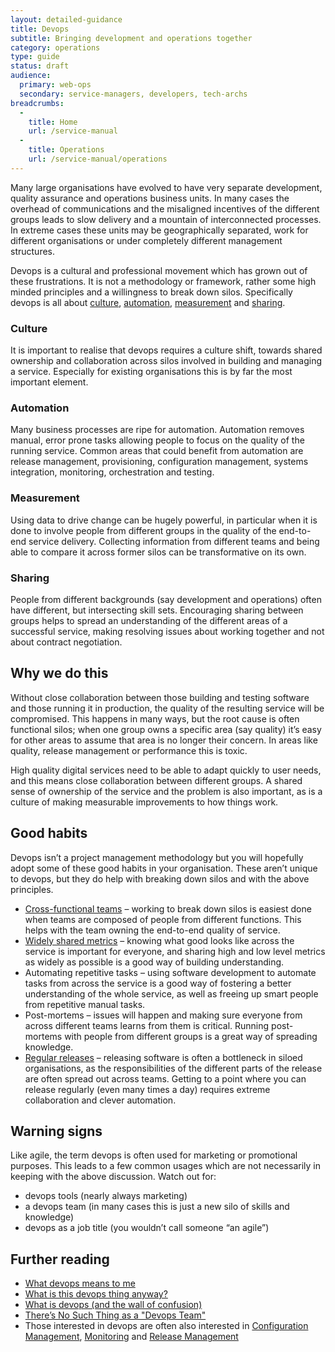 ```yaml
---
layout: detailed-guidance
title: Devops
subtitle: Bringing development and operations together
category: operations
type: guide
status: draft
audience:
  primary: web-ops
  secondary: service-managers, developers, tech-archs
breadcrumbs:
  -
    title: Home
    url: /service-manual
  -
    title: Operations
    url: /service-manual/operations
---
```


Many large organisations have evolved to have very separate development, quality assurance and operations business units. In many cases the overhead of communications and the misaligned incentives of the different groups leads to slow delivery and a mountain of interconnected processes. In extreme cases these units may be geographically separated, work for different organisations or under completely different management structures.

Devops is a cultural and professional movement which has grown out of these frustrations. It is not a methodology or framework, rather some high minded principles and a willingness to break down silos. Specifically devops is all about [culture](#culture), [automation](#automation), [measurement](#measurement) and [sharing](#sharing).

### Culture

It is important to realise that devops requires a culture shift, towards shared ownership and collaboration across silos involved in building and managing a service. Especially for existing organisations this is by far the most important element.

### Automation

Many business processes are ripe for automation. Automation removes manual, error prone tasks allowing people to focus on the quality of the running service. Common areas that could benefit from automation are release management, provisioning, configuration management, systems integration, monitoring, orchestration and testing.

### Measurement

Using data to drive change can be hugely powerful, in particular when it is done to involve people from different groups in the quality of the end-to-end service delivery. Collecting information from different teams and being able to compare it across former silos can be transformative on its own.

### Sharing

People from different backgrounds (say development and operations) often have different, but intersecting skill sets. Encouraging sharing between groups helps to spread an understanding of the different areas of a successful service, making resolving issues about working together and not about contract negotiation.

## Why we do this

Without close collaboration between those building and testing software and those running it in production, the quality of the resulting service will be compromised. This happens in many ways, but the root cause is often functional silos; when one group owns a specific area (say quality) it’s easy for other areas to assume that area is no longer their concern. In areas like quality, release management or performance this is toxic.

High quality digital services need to be able to adapt quickly to user needs, and this means close collaboration between different groups. A shared sense of ownership of the service and the problem is also important, as is a culture of making measurable improvements to how things work.

## Good habits

Devops isn’t a project management methodology but you will hopefully adopt some of these good habits in your organisation. These aren’t unique to devops, but they do help with breaking down silos and with the above principles.

* [Cross-functional teams](/service-manual/the-team) – working to break down silos is easiest done when teams are composed of people from different functions. This helps with the team owning the end-to-end quality of service.
* [Widely shared metrics](/service-manual/measurement) – knowing what good looks like across the service is important for everyone, and sharing high and low level metrics as widely as possible is a good way of building understanding.
* Automating repetitive tasks – using software development to automate tasks from across the service is a good way of fostering a better understanding of the whole service, as well as freeing up smart people from repetitive manual tasks.
* Post-mortems – issues will happen and making sure everyone from across different teams learns from them is critical. Running post-mortems with people from different groups is a great way of spreading knowledge.
* [Regular releases](/service-manual/making-software/release-strategies.html) – releasing software is often a bottleneck in siloed organisations, as the responsibilities of the different parts of the release are often spread out across teams. Getting to a point where you can release regularly (even many times a day) requires extreme collaboration and clever automation.

## Warning signs

Like agile, the term devops is often used for marketing or promotional purposes. This leads to a few common usages which are not necessarily in keeping with the above discussion. Watch out for:

* devops tools (nearly always marketing)
* a devops team (in many cases this is just a new silo of skills and knowledge)
* devops as a job title (you wouldn’t call someone “an agile”)

## Further reading

* [What devops means to me](http://www.opscode.com/blog/2010/07/16/what-devops-means-to-me/)
* [What is this devops thing anyway?](http://www.jedi.be/blog/2010/02/12/what-is-this-devops-thing-anyway/)
* [What is devops (and the wall of confusion)](http://dev2ops.org/2010/02/what-is-devops/)
* [There’s No Such Thing as a "Devops Team"](http://continuousdelivery.com/2012/10/theres-no-such-thing-as-a-devops-team/)
* Those interested in devops are often also interested in [Configuration Management](https://www.gov.uk/service-manual/making-software/configuration-management.html), [Monitoring](https://www.gov.uk/service-manual/operations/monitoring.html) and [Release Management](https://www.gov.uk/service-manual/making-software/release-strategies.html)

